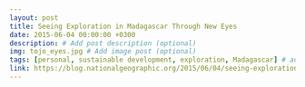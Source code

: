 ```yaml
---
layout: post
title: Seeing Exploration in Madagascar Through New Eyes
date: 2015-06-04 00:00:00 +0300
description: # Add post description (optional)
img: tojo_eyes.jpg # Add image post (optional)
tags: [personal, sustainable development, exploration, Madagascar] # add tag
link: https://blog.nationalgeographic.org/2015/06/04/seeing-exploration-through-new-eyes
---
```

